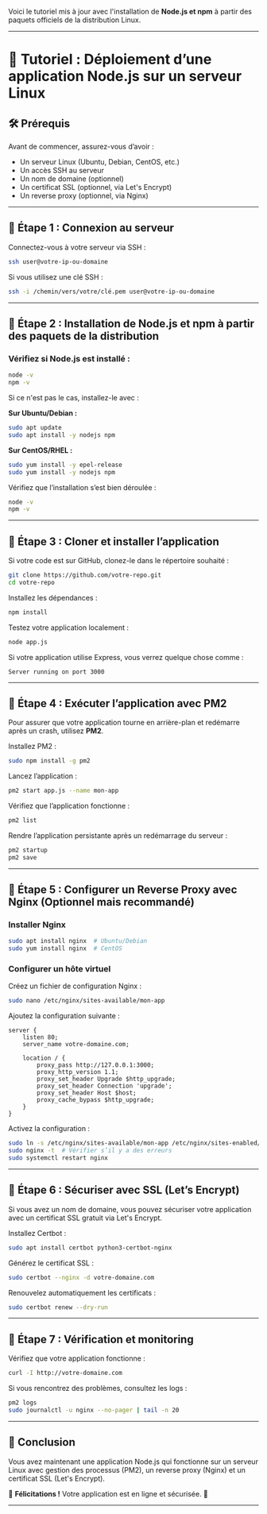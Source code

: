 Voici le tutoriel mis à jour avec l'installation de **Node.js et npm** à partir des paquets officiels de la distribution Linux.

---

# 📖 Tutoriel : Déploiement d’une application Node.js sur un serveur Linux

## 🛠 Prérequis
Avant de commencer, assurez-vous d’avoir :
- Un serveur Linux (Ubuntu, Debian, CentOS, etc.)
- Un accès SSH au serveur
- Un nom de domaine (optionnel)
- Un certificat SSL (optionnel, via Let's Encrypt)
- Un reverse proxy (optionnel, via Nginx)

---

## 📌 Étape 1 : Connexion au serveur
Connectez-vous à votre serveur via SSH :

```bash
ssh user@votre-ip-ou-domaine
```

Si vous utilisez une clé SSH :

```bash
ssh -i /chemin/vers/votre/clé.pem user@votre-ip-ou-domaine
```

---

## 📌 Étape 2 : Installation de Node.js et npm à partir des paquets de la distribution

### Vérifiez si Node.js est installé :
```bash
node -v
npm -v
```

Si ce n'est pas le cas, installez-le avec :

**Sur Ubuntu/Debian :**
```bash
sudo apt update
sudo apt install -y nodejs npm
```

**Sur CentOS/RHEL :**
```bash
sudo yum install -y epel-release
sudo yum install -y nodejs npm
```

Vérifiez que l’installation s’est bien déroulée :
```bash
node -v
npm -v
```

---

## 📌 Étape 3 : Cloner et installer l’application
Si votre code est sur GitHub, clonez-le dans le répertoire souhaité :

```bash
git clone https://github.com/votre-repo.git
cd votre-repo
```

Installez les dépendances :
```bash
npm install
```

Testez votre application localement :
```bash
node app.js
```
Si votre application utilise Express, vous verrez quelque chose comme :
```
Server running on port 3000
```

---

## 📌 Étape 4 : Exécuter l’application avec PM2
Pour assurer que votre application tourne en arrière-plan et redémarre après un crash, utilisez **PM2**.

Installez PM2 :
```bash
sudo npm install -g pm2
```

Lancez l’application :
```bash
pm2 start app.js --name mon-app
```

Vérifiez que l’application fonctionne :
```bash
pm2 list
```

Rendre l’application persistante après un redémarrage du serveur :
```bash
pm2 startup
pm2 save
```

---

## 📌 Étape 5 : Configurer un Reverse Proxy avec Nginx (Optionnel mais recommandé)
### Installer Nginx
```bash
sudo apt install nginx  # Ubuntu/Debian
sudo yum install nginx  # CentOS
```

### Configurer un hôte virtuel
Créez un fichier de configuration Nginx :
```bash
sudo nano /etc/nginx/sites-available/mon-app
```

Ajoutez la configuration suivante :
```nginx
server {
    listen 80;
    server_name votre-domaine.com;

    location / {
        proxy_pass http://127.0.0.1:3000;
        proxy_http_version 1.1;
        proxy_set_header Upgrade $http_upgrade;
        proxy_set_header Connection 'upgrade';
        proxy_set_header Host $host;
        proxy_cache_bypass $http_upgrade;
    }
}
```

Activez la configuration :
```bash
sudo ln -s /etc/nginx/sites-available/mon-app /etc/nginx/sites-enabled/
sudo nginx -t  # Vérifier s’il y a des erreurs
sudo systemctl restart nginx
```

---

## 📌 Étape 6 : Sécuriser avec SSL (Let’s Encrypt)
Si vous avez un nom de domaine, vous pouvez sécuriser votre application avec un certificat SSL gratuit via Let's Encrypt.

Installez Certbot :
```bash
sudo apt install certbot python3-certbot-nginx
```

Générez le certificat SSL :
```bash
sudo certbot --nginx -d votre-domaine.com
```

Renouvelez automatiquement les certificats :
```bash
sudo certbot renew --dry-run
```

---

## 📌 Étape 7 : Vérification et monitoring
Vérifiez que votre application fonctionne :
```bash
curl -I http://votre-domaine.com
```

Si vous rencontrez des problèmes, consultez les logs :
```bash
pm2 logs
sudo journalctl -u nginx --no-pager | tail -n 20
```

---

## 🎯 Conclusion
Vous avez maintenant une application Node.js qui fonctionne sur un serveur Linux avec gestion des processus (PM2), un reverse proxy (Nginx) et un certificat SSL (Let's Encrypt).

🎉 **Félicitations !** Votre application est en ligne et sécurisée. 🚀

---